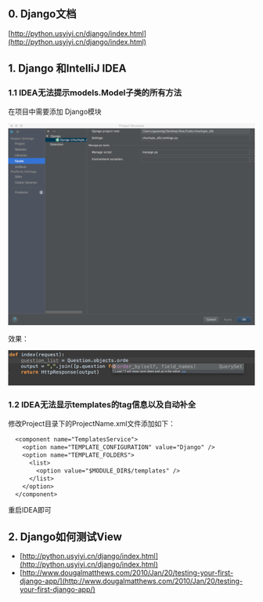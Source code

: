 
## 0. Django文档

[http://python.usyiyi.cn/django/index.html](http://python.usyiyi.cn/django/index.html)

## 1. Django 和IntelliJ IDEA

### 1.1 IDEA无法提示models.Model子类的所有方法
在项目中需要添加 Django模块

![1_django_module_set.png](images/1_django_module_set.png)

效果：

![2_django_module_check.png](images/2_django_module_check.png)


### 1.2  IDEA无法显示templates的tag信息以及自动补全

修改Project目录下的ProjectName.xml文件添加如下：

```
  <component name="TemplatesService">
    <option name="TEMPLATE_CONFIGURATION" value="Django" />
    <option name="TEMPLATE_FOLDERS">
      <list>
        <option value="$MODULE_DIR$/templates" />
      </list>
    </option>
  </component>
```

重启IDEA即可

## 2. Django如何测试View
+ [http://python.usyiyi.cn/django/index.html](http://python.usyiyi.cn/django/index.html)
+ [http://www.dougalmatthews.com/2010/Jan/20/testing-your-first-django-app/](http://www.dougalmatthews.com/2010/Jan/20/testing-your-first-django-app/)
